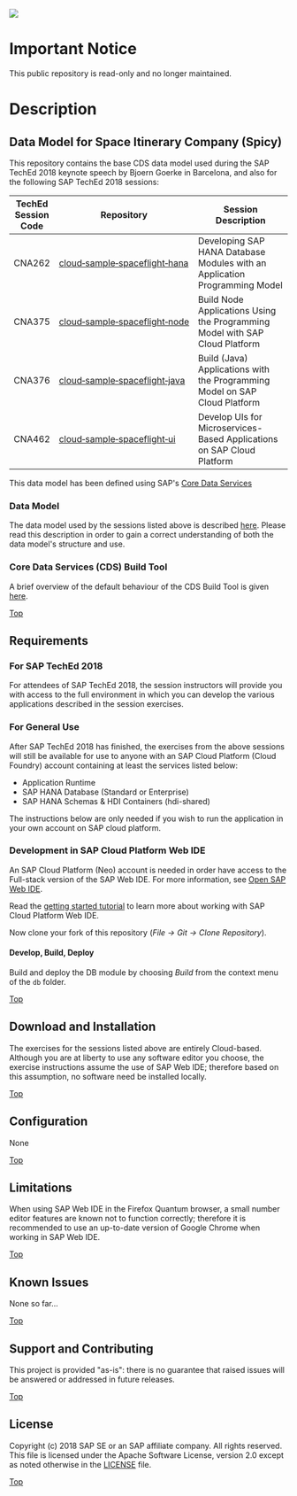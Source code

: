 ![](https://img.shields.io/badge/STATUS-NOT%20CURRENTLY%20MAINTAINED-red.svg?longCache=true&style=flat)

# Important Notice
This public repository is read-only and no longer maintained.

<a name="top"></a>
# Description
<a name="intro"></a>
## Data Model for Space Itinerary Company (Spicy)

This repository contains the base CDS data model used during the SAP TechEd 2018 keynote speech by Bjoern Goerke in Barcelona, and also for the following SAP TechEd 2018 sessions:

| TechEd<br>Session<br>Code | Repository | Session Description |
|---|---|---|
| CNA262 | [cloud&#8209;sample&#8209;spaceflight&#8209;hana](https://github.com/SAP/cloud-sample-spaceflight-hana) | Developing SAP HANA Database Modules with an Application Programming Model |
| CNA375 | [cloud&#8209;sample&#8209;spaceflight&#8209;node](https://github.com/SAP/cloud-sample-spaceflight-node) | Build Node Applications Using the Programming Model with SAP Cloud Platform |
| CNA376 | [cloud&#8209;sample&#8209;spaceflight&#8209;java](https://github.com/SAP/cloud-sample-spaceflight-java) | Build (Java) Applications with the Programming Model on SAP Cloud Platform |
| CNA462 | [cloud&#8209;sample&#8209;spaceflight&#8209;ui](https://github.com/SAP/cloud-sample-spaceflight-ui) | Develop UIs for Microservices-Based Applications on SAP Cloud Platform |

This data model has been defined using SAP's [Core Data Services](https://help.sap.com/viewer/09b6623836854766b682356393c6c416/2.0.03/en-US) 


### Data Model

The data model used by the sessions listed above is described [here](./docs/README.md).   Please read this description in order to gain a correct understanding of both the data model's structure and use.

### Core Data Services (CDS) Build Tool

A brief overview of the default behaviour of the CDS Build Tool is given [here](./docs/cdsCompile.md).





<a href="#top">Top</a>

<a name="requirements"></a>
## Requirements

### For SAP TechEd 2018

For attendees of SAP TechEd 2018, the session instructors will provide you with access to the full environment in which you can develop the various applications described in the session exercises.

### For General Use

After SAP TechEd 2018 has finished, the exercises from the above sessions will still be available for use to anyone with an SAP Cloud Platform (Cloud Foundry) account containing at least the services listed below:

* Application Runtime
* SAP HANA Database (Standard or Enterprise)
* SAP HANA Schemas & HDI Containers (hdi-shared)

The instructions below are only needed if you wish to run the application in your own account on SAP cloud platform.

### Development in SAP Cloud Platform Web IDE

An SAP Cloud Platform (Neo) account is needed in order have access to the Full-stack version of the SAP Web IDE. For more information, see [Open SAP Web IDE](https://help.sap.com/viewer/825270ffffe74d9f988a0f0066ad59f0/CF/en-US/51321a804b1a4935b0ab7255447f5f84.html).

Read the [getting started tutorial](https://help.sap.com/viewer//65de2977205c403bbc107264b8eccf4b/Cloud/en-US/5ec8c983a0bf43b4a13186fcf59015fc.html) to learn more about working with SAP Cloud Platform Web IDE.

Now clone your fork of this repository (*File -> Git -> Clone Repository*).

#### Develop, Build, Deploy

Build and deploy the DB module by choosing *Build* from the context menu of the `db` folder.



<a href="#top">Top</a>

<a name="download"></a>
## Download and Installation

The exercises for the sessions listed above are entirely Cloud-based.  Although you are at liberty to use any software editor you choose, the exercise instructions assume the use of SAP Web IDE; therefore based on this assumption, no software need be installed locally.



<a href="#top">Top</a>

<a name="configuration"></a>
## Configuration

None




<a href="#top">Top</a>

<a name="limitations"></a>
## Limitations

When using SAP Web IDE in the Firefox Quantum browser, a small number editor features are known not to function correctly; therefore it is recommended to use an up-to-date version of Google Chrome when working in SAP Web IDE.



<a href="#top">Top</a>

<a name="issues"></a>
## Known Issues

None so far...




<a href="#top">Top</a>

<a name="support"></a>
<a name="contributing"></a>
## Support and Contributing

This project is provided "as-is": there is no guarantee that raised issues will be answered or addressed in future releases.




<a href="#top">Top</a>

<a name="license"></a>
## License

Copyright (c) 2018 SAP SE or an SAP affiliate company. All rights reserved. This file is licensed under the Apache Software License, version 2.0 except as noted otherwise in the [LICENSE](LICENSE) file.

<a href="#top">Top</a>
